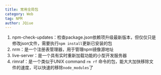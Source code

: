 ```yaml
---
title: 常用全局包
category: Web
tag: NPM
author: JQiue
---
```


1. npm-check-updates：检查package.json依赖项升级最新版本，但仅仅只是修改json文件，需要执行`npm install`更新已安装的包
2. nrm：是一个注册表管理器，用于管理npm镜像源地址
3. live-server：是一个具有实时重新加载功能的小型开发服务器
4. rimraf：是一个类似于UNIX command `rm rf` 命令的包，能大大加快移除文件的速度，可以快速的移除`node_modules`了
